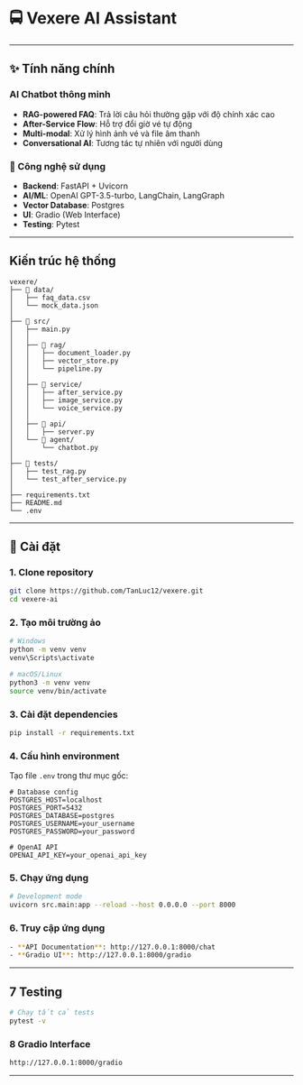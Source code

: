 # 🚍 Vexere AI Assistant

---

## ✨ Tính năng chính

### AI Chatbot thông minh
- **RAG-powered FAQ**: Trả lời câu hỏi thường gặp với độ chính xác cao
- **After-Service Flow**: Hỗ trợ đổi giờ vé tự động
- **Multi-modal**: Xử lý hình ảnh vé và file âm thanh
- **Conversational AI**: Tương tác tự nhiên với người dùng

### 🔧 Công nghệ sử dụng
- **Backend**: FastAPI + Uvicorn
- **AI/ML**: OpenAI GPT-3.5-turbo, LangChain, LangGraph
- **Vector Database**: Postgres
- **UI**: Gradio (Web Interface)
- **Testing**: Pytest

---

## Kiến trúc hệ thống

```
vexere/
├── 📁 data/                    
│   ├── faq_data.csv          
│   └── mock_data.json         
│
├── 📁 src/                     
│   ├── main.py                
│   │
│   ├── 📁 rag/               
│   │   ├── document_loader.py 
│   │   ├── vector_store.py    
│   │   └── pipeline.py        
│   │
│   ├── 📁 service/           
│   │   ├── after_service.py   
│   │   ├── image_service.py   
│   │   └── voice_service.py   
│   │
│   ├── 📁 api/                
│   │   ├── server.py         
│   └── 📁 agent/              
│       └── chatbot.py         
│
├── 📁 tests/                   
│   ├── test_rag.py
│   └── test_after_service.py
│
├── requirements.txt            
├── README.md                  
└── .env                        
```

---

## 🚀 Cài đặt

### 1. Clone repository
```bash
git clone https://github.com/TanLuc12/vexere.git
cd vexere-ai
```

### 2. Tạo môi trường ảo
```bash
# Windows
python -m venv venv
venv\Scripts\activate

# macOS/Linux
python3 -m venv venv
source venv/bin/activate
```

### 3. Cài đặt dependencies
```bash
pip install -r requirements.txt
```

### 4. Cấu hình environment
Tạo file `.env` trong thư mục gốc:
```env
# Database config
POSTGRES_HOST=localhost
POSTGRES_PORT=5432
POSTGRES_DATABASE=postgres
POSTGRES_USERNAME=your_username
POSTGRES_PASSWORD=your_password

# OpenAI API
OPENAI_API_KEY=your_openai_api_key
```

### 5. Chạy ứng dụng
```bash
# Development mode
uvicorn src.main:app --reload --host 0.0.0.0 --port 8000
```

### 6. Truy cập ứng dụng
``` bash
- **API Documentation**: http://127.0.0.1:8000/chat
- **Gradio UI**: http://127.0.0.1:8000/gradio
```

---

## 7 Testing

```bash
# Chạy tất cả tests
pytest -v

```
### 8 Gradio Interface
``` bash
http://127.0.0.1:8000/gradio
```
---





